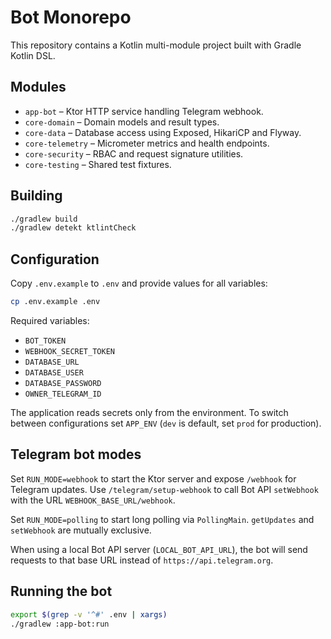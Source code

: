 # Bot Monorepo

This repository contains a Kotlin multi-module project built with Gradle Kotlin DSL.

## Modules

- `app-bot` – Ktor HTTP service handling Telegram webhook.
- `core-domain` – Domain models and result types.
- `core-data` – Database access using Exposed, HikariCP and Flyway.
- `core-telemetry` – Micrometer metrics and health endpoints.
- `core-security` – RBAC and request signature utilities.
- `core-testing` – Shared test fixtures.

## Building

```bash
./gradlew build
./gradlew detekt ktlintCheck
```

## Configuration

Copy `.env.example` to `.env` and provide values for all variables:

```bash
cp .env.example .env
```

Required variables:

- `BOT_TOKEN`
- `WEBHOOK_SECRET_TOKEN`
- `DATABASE_URL`
- `DATABASE_USER`
- `DATABASE_PASSWORD`
- `OWNER_TELEGRAM_ID`

The application reads secrets only from the environment. To switch between
configurations set `APP_ENV` (`dev` is default, set `prod` for production).

## Telegram bot modes

Set `RUN_MODE=webhook` to start the Ktor server and expose `/webhook` for Telegram updates.
Use `/telegram/setup-webhook` to call Bot API `setWebhook` with the URL `WEBHOOK_BASE_URL/webhook`.

Set `RUN_MODE=polling` to start long polling via `PollingMain`.
`getUpdates` and `setWebhook` are mutually exclusive.

When using a local Bot API server (`LOCAL_BOT_API_URL`), the bot will send requests
to that base URL instead of `https://api.telegram.org`.

## Running the bot

```bash
export $(grep -v '^#' .env | xargs)
./gradlew :app-bot:run
```
